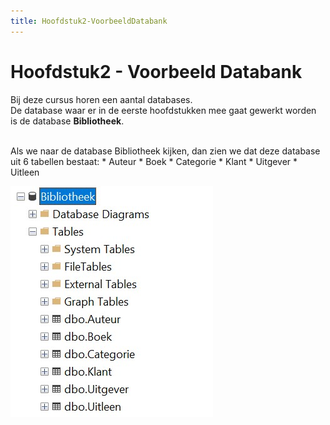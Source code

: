 ```yaml
---
title: Hoofdstuk2-VoorbeeldDatabank
---
```


# Hoofdstuk2 - Voorbeeld Databank

Bij deze cursus horen een aantal databases.<br>
De database waar er in de eerste hoofdstukken mee gaat gewerkt worden is de database **Bibliotheek**.

<br>
Als we naar de database Bibliotheek kijken, dan zien we dat deze database uit 6 tabellen bestaat:
* Auteur
* Boek
* Categorie
* Klant
* Uitgever
* Uitleen

![Tabellen](./assets/Tabellen_Bibliotheek.jpg)
